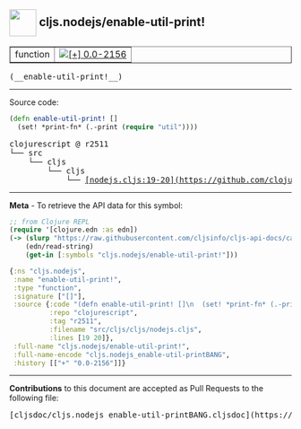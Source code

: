 ## <img width="48px" valign="middle" src="http://i.imgur.com/Hi20huC.png"> cljs.nodejs/enable-util-print!

 <table border="1">
<tr>

<td>function</td>
<td><a href="https://github.com/cljsinfo/cljs-api-docs/tree/0.0-2156"><img valign="middle" alt="[+] 0.0-2156" src="https://img.shields.io/badge/+-0.0--2156-lightgrey.svg"></a> </td>
</tr>
</table>

 <samp>
(__enable-util-print!__)<br>
</samp>

---





Source code:

```clj
(defn enable-util-print! []
  (set! *print-fn* (.-print (require "util"))))
```

 <pre>
clojurescript @ r2511
└── src
    └── cljs
        └── cljs
            └── <ins>[nodejs.cljs:19-20](https://github.com/clojure/clojurescript/blob/r2511/src/cljs/cljs/nodejs.cljs#L19-L20)</ins>
</pre>


---

__Meta__ - To retrieve the API data for this symbol:

```clj
;; from Clojure REPL
(require '[clojure.edn :as edn])
(-> (slurp "https://raw.githubusercontent.com/cljsinfo/cljs-api-docs/catalog/cljs-api.edn")
    (edn/read-string)
    (get-in [:symbols "cljs.nodejs/enable-util-print!"]))
```

```clj
{:ns "cljs.nodejs",
 :name "enable-util-print!",
 :type "function",
 :signature ["[]"],
 :source {:code "(defn enable-util-print! []\n  (set! *print-fn* (.-print (require \"util\"))))",
          :repo "clojurescript",
          :tag "r2511",
          :filename "src/cljs/cljs/nodejs.cljs",
          :lines [19 20]},
 :full-name "cljs.nodejs/enable-util-print!",
 :full-name-encode "cljs.nodejs_enable-util-printBANG",
 :history [["+" "0.0-2156"]]}

```

---

__Contributions__ to this document are accepted as Pull Requests to the following file:

 <pre>
[cljsdoc/cljs.nodejs_enable-util-printBANG.cljsdoc](https://github.com/cljsinfo/cljs-api-docs/blob/master/cljsdoc/cljs.nodejs_enable-util-printBANG.cljsdoc)
</pre>

